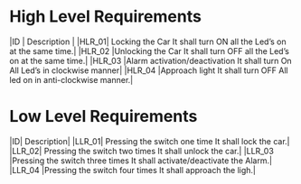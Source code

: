 # High Level Requirements

|ID	| Description |
|HLR_01|	Locking the Car	It shall turn ON all the Led’s on at the same time.|
|HLR_02	|Unlocking the Car	It shall turn OFF all the Led’s on at the same time.|
|HLR_03	|Alarm activation/deactivation	It shall turn On All Led’s in clockwise manner|
|HLR_04	|Approach light	It shall turn OFF All led on in anti-clockwise manner.|

#	Low Level Requirements

|ID|	Description|
|LLR_01|	Pressing the switch one time	It shall lock the car.|
|LLR_02|	Pressing the switch two times	It shall unlock the car.|
|LLR_03	|Pressing the switch three times	It shall activate/deactivate the Alarm.|
|LLR_04	|Pressing the switch four times	It shall approach the ligh.|
